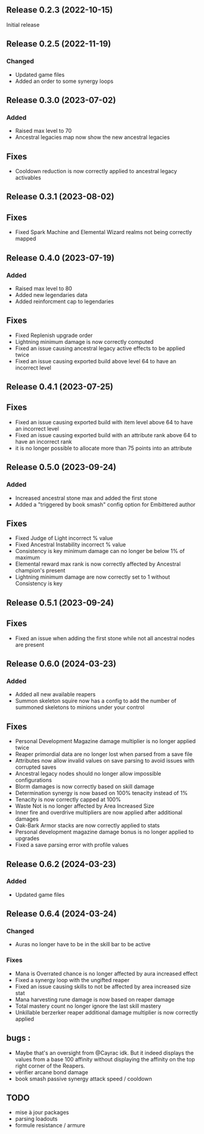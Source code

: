 ## Release 0.2.3 (2022-10-15)
Initial release

## Release 0.2.5 (2022-11-19)
### Changed
- Updated game files
- Added an order to some synergy loops

## Release 0.3.0 (2023-07-02)
### Added
- Raised max level to 70
- Ancestral legacies map now show the new ancestral legacies
## Fixes
- Cooldown reduction is now correctly applied to ancestral legacy activables

## Release 0.3.1 (2023-08-02)
## Fixes
- Fixed Spark Machine and Elemental Wizard realms not being correctly mapped

## Release 0.4.0  (2023-07-19)
### Added
- Raised max level to 80
- Added new legendaries data
- Added reinforcment cap to legendaries
## Fixes
- Fixed Replenish upgrade order 
- Lightning minimum damage is now correctly computed
- Fixed an issue causing ancestral legacy active effects to be applied twice
- Fixed an issue causing exported build above level 64 to have an incorrect level

## Release 0.4.1 (2023-07-25)
## Fixes
- Fixed an issue causing exported build with item level above 64 to have an incorrect level
- Fixed an issue causing exported build with an attribute rank above 64 to have an incorrect rank
- it is no longer possible to allocate more than 75 points into an attribute

## Release 0.5.0 (2023-09-24)
### Added
- Increased ancestral stone max and added the first stone
- Added a "triggered by book smash" config option for Embittered author
## Fixes
- Fixed Judge of Light incorrect % value
- Fixed Ancestral Instability incorrect % value
- Consistency is key minimum damage can no longer be below 1% of maximum
- Elemental reward max rank is now correctly affected by Ancestral champion's present
- Lightning minimum damage are now correctly set to 1 without Consistency is key

## Release 0.5.1 (2023-09-24)
## Fixes
- Fixed an issue when adding the first stone while not all ancestral nodes are present

## Release 0.6.0 (2024-03-23)
### Added
- Added all new available reapers
- Summon skeleton squire now has a config to add the number of summoned skeletons to minions under your control
## Fixes
- Personal Development Magazine damage multiplier is no longer applied twice
- Reaper primordial data are no longer lost when parsed from a save file
- Attributes now allow invalid values on save parsing to avoid issues with corrupted saves
- Ancestral legacy nodes should no longer allow impossible configurations
- Blorm damages is now correctly based on skill damage
- Determination synergy is now based on 100% tenacity instead of 1%
- Tenacity is now correctly capped at 100%
- Waste Not is no longer affected by Area Increased Size
- Inner fire and overdrive multipliers are now applied after additional damages
- Oak-Bark Armor stacks are now correctly applied to stats
- Personal development magazine damage bonus is no longer applied to upgrades
- Fixed a save parsing error with profile values

## Release 0.6.2 (2024-03-23)
### Added
- Updated game files

## Release 0.6.4 (2024-03-24)
### Changed
- Auras no longer have to be in the skill bar to be active
### Fixes
- Mana is Overrated chance is no longer affected by aura increased effect
- Fixed a synergy loop with the ungifted reaper
- Fixed an issue causing skills to not be affected by area increased size stat
- Mana harvesting rune damage is now based on reaper damage
- Total mastery count no longer ignore the last skill mastery
- Unkillable berzerker reaper additional damage multiplier is now correctly applied

## bugs : 
- Maybe that's an oversight from @Cayrac idk. But it indeed displays the values from a base 100 affinity without displaying the affinity on the top right corner of the Reapers.
- vérifier arcane bond damage
- book smash passive synergy attack speed / cooldown

## TODO
- mise à jour packages
- parsing loadouts
- formule resistance / armure